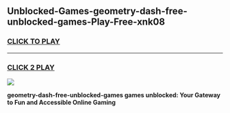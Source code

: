 
## Unblocked-Games-geometry-dash-free-unblocked-games-Play-Free-xnk08
<h3>
<a href="https://premium76.site?title=geometry-dash-free-unblocked-games&ref=09A">CLICK TO PLAY</a></h3>
<hr>

<h3>
<a href="https://premium76.site?title=geometry-dash-free-unblocked-games&ref=09A">CLICK 2 PLAY</a>
  
</h3>

<a href="https://premium76.site?title=geometry-dash-free-unblocked-games&ref=09A"><img src="https://clearcache.store/games.png"></a>


**geometry-dash-free-unblocked-games games unblocked: Your Gateway to Fun and Accessible Online Gaming**
